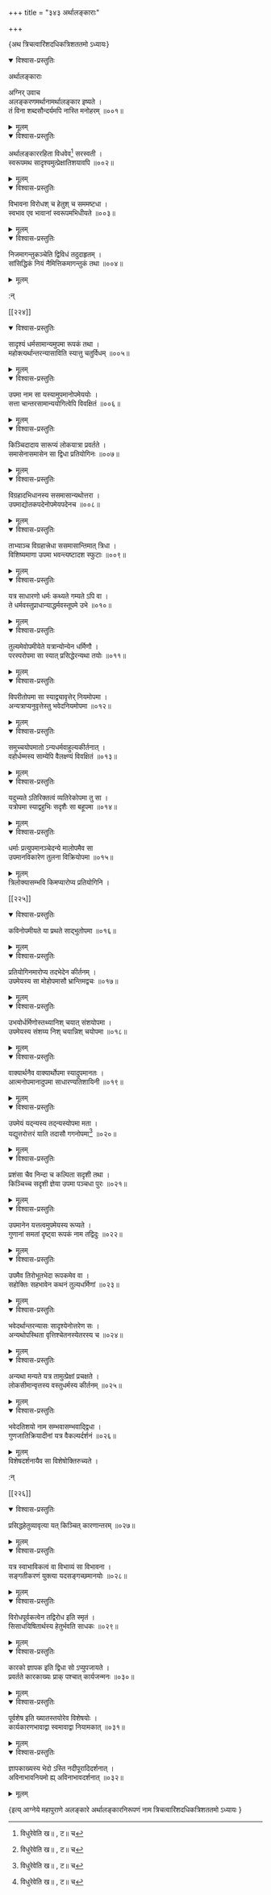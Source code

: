 +++
title = "३४३ अर्थालङ्काराः"

+++

\{अथ त्रिचत्वारिंशदधिकत्रिशततमो ऽध्यायः\}


<details open><summary>विश्वास-प्रस्तुतिः</summary>

अर्थालङ्काराः  
    
अग्निर् उवाच  
अलङ्करणमर्थानामर्थालङ्कार इष्यते ।  
तं विना शब्दसौन्दर्यमपि नास्ति मनोहरम् ॥००१॥
</details>

<details><summary>मूलम्</summary>

अर्थालङ्काराः  
    
अग्निर् उवाच  
अलङ्करणमर्थानामर्थालङ्कार इष्यते ।  
तं विना शब्दसौन्दर्यमपि नास्ति मनोहरम् ॥००१॥
</details>  

<details open><summary>विश्वास-प्रस्तुतिः</summary>

अर्थालङ्काररहिता विधवेव[^१] सरस्वती ।  
स्वरूपमथ सादृश्यमुत्प्रेक्षातिशयावपि ॥००२॥
</details>

<details><summary>मूलम्</summary>

अर्थालङ्काररहिता विधवेव[^१] सरस्वती ।  
स्वरूपमथ सादृश्यमुत्प्रेक्षातिशयावपि ॥००२॥
</details>  

<details open><summary>विश्वास-प्रस्तुतिः</summary>

विभावना विरोधश् च हेतुश् च सममष्टधा ।  
स्वभाव एव भावानां स्वरूपमभिधीयते ॥००३॥
</details>

<details><summary>मूलम्</summary>

विभावना विरोधश् च हेतुश् च सममष्टधा ।  
स्वभाव एव भावानां स्वरूपमभिधीयते ॥००३॥
</details>  

<details open><summary>विश्वास-प्रस्तुतिः</summary>

निजमागन्तुकञ्चेति द्विविधं तदुदाहृतम् ।  
सांसिद्धिकं नियं नैमित्तिकमागन्तुकं तथा ॥००४॥
</details>

<details><summary>मूलम्</summary>

निजमागन्तुकञ्चेति द्विविधं तदुदाहृतम् ।  
सांसिद्धिकं नियं नैमित्तिकमागन्तुकं तथा ॥००४॥
</details>  
    
:न्  
    
[^१]: विधुरेवेति ख॥ , ट॥ च  

[[२२४]]
    

<details open><summary>विश्वास-प्रस्तुतिः</summary>

सादृश्यं धर्मसामान्यमुपमा रूपकं तथा   ।  
महोक्त्यर्थान्तरन्यासाविति स्यात्तु चतुर्विधम् ॥००५॥
</details>

<details><summary>मूलम्</summary>

सादृश्यं धर्मसामान्यमुपमा रूपकं तथा   ।  
महोक्त्यर्थान्तरन्यासाविति स्यात्तु चतुर्विधम् ॥००५॥
</details>  

<details open><summary>विश्वास-प्रस्तुतिः</summary>

उपमा नाम सा यस्यामुपमानोपमेययोः ।  
सत्ता चान्तरसामान्ययोगित्वेपि विवक्षितं ॥००६॥
</details>

<details><summary>मूलम्</summary>

उपमा नाम सा यस्यामुपमानोपमेययोः ।  
सत्ता चान्तरसामान्ययोगित्वेपि विवक्षितं ॥००६॥
</details>  

<details open><summary>विश्वास-प्रस्तुतिः</summary>

किञ्चिदादाय सारूप्यं लोकयात्रा प्रवर्तते ।  
समासेनासमासेन सा द्विधा प्रतियोगिनः ॥००७॥
</details>

<details><summary>मूलम्</summary>

किञ्चिदादाय सारूप्यं लोकयात्रा प्रवर्तते ।  
समासेनासमासेन सा द्विधा प्रतियोगिनः ॥००७॥
</details>  

<details open><summary>विश्वास-प्रस्तुतिः</summary>

विग्रहादभिधानस्य ससमासान्यथोत्तरा ।  
उपमाद्योतकपदेनोपमेयपदेनच ॥००८॥
</details>

<details><summary>मूलम्</summary>

विग्रहादभिधानस्य ससमासान्यथोत्तरा ।  
उपमाद्योतकपदेनोपमेयपदेनच ॥००८॥
</details>  

<details open><summary>विश्वास-प्रस्तुतिः</summary>

ताभ्याञ्च विग्रहात्त्रेधा ससमासान्तिमात् त्रिधा ।  
विशिष्यमाणा उपमा भवन्त्यष्टादश स्फुटाः   ॥००९॥
</details>

<details><summary>मूलम्</summary>

ताभ्याञ्च विग्रहात्त्रेधा ससमासान्तिमात् त्रिधा ।  
विशिष्यमाणा उपमा भवन्त्यष्टादश स्फुटाः   ॥००९॥
</details>  

<details open><summary>विश्वास-प्रस्तुतिः</summary>

यत्र साधारणो धर्मः कथ्यते गम्यते ऽपि वा ।  
ते धर्मवस्तुप्राधान्याद्धर्मवस्तूपमे उभे ॥०१०॥
</details>

<details><summary>मूलम्</summary>

यत्र साधारणो धर्मः कथ्यते गम्यते ऽपि वा ।  
ते धर्मवस्तुप्राधान्याद्धर्मवस्तूपमे उभे ॥०१०॥
</details>  

<details open><summary>विश्वास-प्रस्तुतिः</summary>

तुल्यमेवोपमीयेते यत्रान्योन्येन धर्मिणौ ।  
परस्परोपमा सा स्यात् प्रसिद्धेरन्यथा तयोः ॥०११॥
</details>

<details><summary>मूलम्</summary>

तुल्यमेवोपमीयेते यत्रान्योन्येन धर्मिणौ ।  
परस्परोपमा सा स्यात् प्रसिद्धेरन्यथा तयोः ॥०११॥
</details>  

<details open><summary>विश्वास-प्रस्तुतिः</summary>

विपरीतोपमा सा स्याद्व्यावृत्तेर् नियमोपमा ।  
अन्यत्राप्यनुवृत्तेस्तु भवेदनियमोपमा ॥०१२॥
</details>

<details><summary>मूलम्</summary>

विपरीतोपमा सा स्याद्व्यावृत्तेर् नियमोपमा ।  
अन्यत्राप्यनुवृत्तेस्तु भवेदनियमोपमा ॥०१२॥
</details>  

<details open><summary>विश्वास-प्रस्तुतिः</summary>

समुच्चयोपमातो ऽन्यधर्मवाहुल्यकीर्तनात् ।  
वहोर्धम्मस्य साम्येपि वैलक्ष्ण्यं विवक्षितं ॥०१३॥
</details>

<details><summary>मूलम्</summary>

समुच्चयोपमातो ऽन्यधर्मवाहुल्यकीर्तनात् ।  
वहोर्धम्मस्य साम्येपि वैलक्ष्ण्यं विवक्षितं ॥०१३॥
</details>  

<details open><summary>विश्वास-प्रस्तुतिः</summary>

यदुच्यते ऽतिरिक्तत्वं व्यतिरेकोपमा तु सा ।  
यत्रोपमा स्याद्वहुभिः सदृशैः सा बहूपमा   ॥०१४॥
</details>

<details><summary>मूलम्</summary>

यदुच्यते ऽतिरिक्तत्वं व्यतिरेकोपमा तु सा ।  
यत्रोपमा स्याद्वहुभिः सदृशैः सा बहूपमा   ॥०१४॥
</details>  

<details open><summary>विश्वास-प्रस्तुतिः</summary>

धर्माः प्रत्युपमानञ्चेदन्ये मालोपमैव सा  
उपमानविकारेण तुलना विक्रियोपमा ॥०१५॥
</details>

<details><summary>मूलम्</summary>

धर्माः प्रत्युपमानञ्चेदन्ये मालोपमैव सा  
उपमानविकारेण तुलना विक्रियोपमा ॥०१५॥
</details>  
त्रिलोक्यासम्भवि किमप्यारोप्य प्रतियोगिनि ।  

[[२२५]]
    

<details open><summary>विश्वास-प्रस्तुतिः</summary>

कविनोपमीयते या प्रथते साद्भुतोपमा ॥०१६॥
</details>

<details><summary>मूलम्</summary>

कविनोपमीयते या प्रथते साद्भुतोपमा ॥०१६॥
</details>  

<details open><summary>विश्वास-प्रस्तुतिः</summary>

प्रतियोगिनमारोप्य तदभेदेन कीर्तनम् ।  
उपमेयस्य सा मोहोपमासौ भ्रान्तिमद्वचः ॥०१७॥
</details>

<details><summary>मूलम्</summary>

प्रतियोगिनमारोप्य तदभेदेन कीर्तनम् ।  
उपमेयस्य सा मोहोपमासौ भ्रान्तिमद्वचः ॥०१७॥
</details>  

<details open><summary>विश्वास-प्रस्तुतिः</summary>

उभयोर्धर्मिणोस्तथ्यानिश् चयात् संशयोपमा ।  
उपमेयस्य संशय्य निश् चयान्निश् चयोपमा ॥०१८॥
</details>

<details><summary>मूलम्</summary>

उभयोर्धर्मिणोस्तथ्यानिश् चयात् संशयोपमा ।  
उपमेयस्य संशय्य निश् चयान्निश् चयोपमा ॥०१८॥
</details>  

<details open><summary>विश्वास-प्रस्तुतिः</summary>

वाक्यार्थनैव वाक्यार्थोपमा स्यादुपमानतः ।  
आत्मनोपमानादुपमा साधारण्यतिशायिनी ॥०१९॥
</details>

<details><summary>मूलम्</summary>

वाक्यार्थनैव वाक्यार्थोपमा स्यादुपमानतः ।  
आत्मनोपमानादुपमा साधारण्यतिशायिनी ॥०१९॥
</details>  

<details open><summary>विश्वास-प्रस्तुतिः</summary>

उपमेयं यद्न्यस्य तद्न्यस्योपमा मता ।  
यद्युत्तरोत्तरं याति तदासौ गगनोपमा[^१] ॥०२०॥
</details>

<details><summary>मूलम्</summary>

उपमेयं यद्न्यस्य तद्न्यस्योपमा मता ।  
यद्युत्तरोत्तरं याति तदासौ गगनोपमा[^१] ॥०२०॥
</details>  

<details open><summary>विश्वास-प्रस्तुतिः</summary>

प्रशंसा चैव निन्दा च कल्पिता सदृशी तथा ।  
किञ्चिच्च सदृशी ज्ञेया उपमा पञ्चधा पुरः ॥०२१॥
</details>

<details><summary>मूलम्</summary>

प्रशंसा चैव निन्दा च कल्पिता सदृशी तथा ।  
किञ्चिच्च सदृशी ज्ञेया उपमा पञ्चधा पुरः ॥०२१॥
</details>  

<details open><summary>विश्वास-प्रस्तुतिः</summary>

उपमानेन यत्तत्वमुपमेयस्य रूप्यते ।  
गुणानां समतां दृष्ट्वा रूपकं नाम तद्विदुः   ॥०२२॥
</details>

<details><summary>मूलम्</summary>

उपमानेन यत्तत्वमुपमेयस्य रूप्यते ।  
गुणानां समतां दृष्ट्वा रूपकं नाम तद्विदुः   ॥०२२॥
</details>  

<details open><summary>विश्वास-प्रस्तुतिः</summary>

उपमैव तिरोभूतभेदा रूपकमेव वा ।  
सहोक्तिः सहभावेन कथनं तुल्यधर्मिणां ॥०२३॥
</details>

<details><summary>मूलम्</summary>

उपमैव तिरोभूतभेदा रूपकमेव वा ।  
सहोक्तिः सहभावेन कथनं तुल्यधर्मिणां ॥०२३॥
</details>  

<details open><summary>विश्वास-प्रस्तुतिः</summary>

भवेदर्थान्तरन्यासः सादृश्येनोत्तरेण सः ।  
अन्यथोपस्थिता वृत्तिश्चेतनस्येतरस्य च ॥०२४॥
</details>

<details><summary>मूलम्</summary>

भवेदर्थान्तरन्यासः सादृश्येनोत्तरेण सः ।  
अन्यथोपस्थिता वृत्तिश्चेतनस्येतरस्य च ॥०२४॥
</details>  

<details open><summary>विश्वास-प्रस्तुतिः</summary>

अन्यथा मन्यते यत्र तामुत्प्रेक्षां प्रचक्षते ।  
लोकसीमान्वृत्तस्य वस्तुधर्मस्य कीर्तनम् ॥०२५॥
</details>

<details><summary>मूलम्</summary>

अन्यथा मन्यते यत्र तामुत्प्रेक्षां प्रचक्षते ।  
लोकसीमान्वृत्तस्य वस्तुधर्मस्य कीर्तनम् ॥०२५॥
</details>  

<details open><summary>विश्वास-प्रस्तुतिः</summary>

भवेदतिशयो नाम सम्भवासम्भवाद्द्विधा ।  
गुणजातिक्रियादीनां यत्र वैकल्यर्दर्शनं ॥०२६॥
</details>

<details><summary>मूलम्</summary>

भवेदतिशयो नाम सम्भवासम्भवाद्द्विधा ।  
गुणजातिक्रियादीनां यत्र वैकल्यर्दर्शनं ॥०२६॥
</details>  
विशेषदर्शनायैव सा विशेषोक्तिरुच्यते ।  
    
:न्  
    
[^१]: पवनोपमेति ख॥ । गमनोपमेति क॥ , ट॥ च  

[[२२६]]
    

<details open><summary>विश्वास-प्रस्तुतिः</summary>

प्रसिद्धहेतुव्यावृत्या यत् किञ्चित् कारणान्तरम् ॥०२७॥
</details>

<details><summary>मूलम्</summary>

प्रसिद्धहेतुव्यावृत्या यत् किञ्चित् कारणान्तरम् ॥०२७॥
</details>  

<details open><summary>विश्वास-प्रस्तुतिः</summary>

यत्र स्वाभाविकत्वं वा विभाव्यं सा विभावना ।  
सङ्गतीकरणं युक्त्या यदसङ्गच्छमानयोः   ॥०२८॥
</details>

<details><summary>मूलम्</summary>

यत्र स्वाभाविकत्वं वा विभाव्यं सा विभावना ।  
सङ्गतीकरणं युक्त्या यदसङ्गच्छमानयोः   ॥०२८॥
</details>  

<details open><summary>विश्वास-प्रस्तुतिः</summary>

विरोधपूर्वकत्वेन तद्विरोध इति स्मृतं ।  
सिसाधयिषितार्थस्य हेतुर्भवति साधकः ॥०२९॥
</details>

<details><summary>मूलम्</summary>

विरोधपूर्वकत्वेन तद्विरोध इति स्मृतं ।  
सिसाधयिषितार्थस्य हेतुर्भवति साधकः ॥०२९॥
</details>  

<details open><summary>विश्वास-प्रस्तुतिः</summary>

कारको ज्ञापक इति द्विधा सो ऽप्युपजायते ।  
प्रवर्तते कारकाख्यः प्राक् पश्चात् कार्यजन्मनः   ॥०३०॥
</details>

<details><summary>मूलम्</summary>

कारको ज्ञापक इति द्विधा सो ऽप्युपजायते ।  
प्रवर्तते कारकाख्यः प्राक् पश्चात् कार्यजन्मनः   ॥०३०॥
</details>  

<details open><summary>विश्वास-प्रस्तुतिः</summary>

पूर्वशेष इति ख्यातस्तयोरेव विशेषयोः ।  
कार्यकारणभावाद्वा स्वमावाद्वा नियामकात् ॥०३१॥
</details>

<details><summary>मूलम्</summary>

पूर्वशेष इति ख्यातस्तयोरेव विशेषयोः ।  
कार्यकारणभावाद्वा स्वमावाद्वा नियामकात् ॥०३१॥
</details>  

<details open><summary>विश्वास-प्रस्तुतिः</summary>

ज्ञापकाख्यस्य भेदो ऽस्ति नदीपूरादिदर्शनात् ।  
अविनाभावनियमो ह्य् अविनाभावदर्शनात् ॥०३२॥
</details>

<details><summary>मूलम्</summary>

ज्ञापकाख्यस्य भेदो ऽस्ति नदीपूरादिदर्शनात् ।  
अविनाभावनियमो ह्य् अविनाभावदर्शनात् ॥०३२॥
</details>

\{इत्य् आग्नेये महापुराणे अलङ्कारे अर्थालङ्कारनिरूपणं नाम त्रिचत्वारिंशदधिकत्रिशततमो ऽध्यायः  }
    